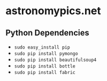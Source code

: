 # astronomypics.net

## Python Dependencies
* `sudo easy_install pip`
* `sudo pip install pymongo`
* `sudo pip install beautifulsoup4`
* `sudo pip install bottle`
* `sudo pip install fabric`
